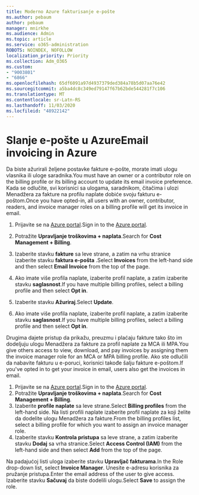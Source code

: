 ```yaml
---
title: Moderno Azure fakturisanje e-pošte
ms.author: pebaum
author: pebaum
manager: mnirkhe
ms.audience: Admin
ms.topic: article
ms.service: o365-administration
ROBOTS: NOINDEX, NOFOLLOW
localization_priority: Priority
ms.collection: Adm_O365
ms.custom:
- "9003801"
- "6866"
ms.openlocfilehash: 65df6091a97d4937379ded384a78b5d07aa76e42
ms.sourcegitcommit: a5ba4dc8c349ed79147f67b62bde544281f7c106
ms.translationtype: MT
ms.contentlocale: sr-Latn-RS
ms.lasthandoff: 11/03/2020
ms.locfileid: "48922142"
---
```

# <a name="email-invoicing-in-azure"></a><span data-ttu-id="de681-102">Slanje e-pošte u Azure</span><span class="sxs-lookup"><span data-stu-id="de681-102">Email invoicing in Azure</span></span>

<span data-ttu-id="de681-103">Da biste ažurirali željene postavke fakture e-pošte, morate imati ulogu vlasnika ili uloge saradnika.</span><span class="sxs-lookup"><span data-stu-id="de681-103">You must have an owner or a contributor role on the billing profile or its billing account to update its email invoice preference.</span></span> <span data-ttu-id="de681-104">Kada se odlučite, svi korisnici sa ulogama, saradnikom, čitačima i ulozi Menadžera za fakture na profilu naplate dobiće svoju fakturu e-poštom.</span><span class="sxs-lookup"><span data-stu-id="de681-104">Once you have opted-in, all users with an owner, contributor, readers, and invoice manager roles on a billing profile will get its invoice in email.</span></span>

1. <span data-ttu-id="de681-105">Prijavite se na [Azure portal](https://portal.azure.com/).</span><span class="sxs-lookup"><span data-stu-id="de681-105">Sign in to the [Azure portal](https://portal.azure.com/).</span></span>
2. <span data-ttu-id="de681-106">Potražite **Upravljanje troškovima + naplata**.</span><span class="sxs-lookup"><span data-stu-id="de681-106">Search for **Cost Management + Billing**.</span></span>
3. <span data-ttu-id="de681-107">Izaberite stavku **fakture** sa leve strane, a zatim na vrhu stranice izaberite stavku **faktura e-pošta** .</span><span class="sxs-lookup"><span data-stu-id="de681-107">Select **Invoices** from the left-hand side and then select **Email Invoice** from the top of the page.</span></span>
4. <span data-ttu-id="de681-108">Ako imate više profila naplate, izaberite profil naplate, a zatim izaberite stavku **saglasnost**.</span><span class="sxs-lookup"><span data-stu-id="de681-108">If you have multiple billing profiles, select a billing profile and then select **Opt in**.</span></span>

5. <span data-ttu-id="de681-109">Izaberite stavku **Ažuriraj**.</span><span class="sxs-lookup"><span data-stu-id="de681-109">Select **Update**.</span></span>
6. <span data-ttu-id="de681-110">Ako imate više profila naplate, izaberite profil naplate, a zatim izaberite stavku **saglasnost**.</span><span class="sxs-lookup"><span data-stu-id="de681-110">If you have multiple billing profiles, select a billing profile and then select **Opt in**.</span></span>

<span data-ttu-id="de681-111">Drugima dajete pristup da prikažu, preuzmu i plaćaju fakture tako što im dodeljuju ulogu Menadžera za fakture za profil naplate za MCA ili MPA.</span><span class="sxs-lookup"><span data-stu-id="de681-111">You give others access to view, download, and pay invoices by assigning them the invoice manager role for an MCA or MPA billing profile.</span></span> <span data-ttu-id="de681-112">Ako ste odlučili da nabavite fakturu u e-poruci, korisnici takođe šalju fakture e-poštom.</span><span class="sxs-lookup"><span data-stu-id="de681-112">If you've opted in to get your invoice in email, users also get the invoices in email.</span></span>

1. <span data-ttu-id="de681-113">Prijavite se na [Azure portal](https://portal.azure.com/).</span><span class="sxs-lookup"><span data-stu-id="de681-113">Sign in to the [Azure portal](https://portal.azure.com/).</span></span>
2. <span data-ttu-id="de681-114">Potražite **Upravljanje troškovima + naplata**.</span><span class="sxs-lookup"><span data-stu-id="de681-114">Search for **Cost Management + Billing**.</span></span>
3. <span data-ttu-id="de681-115">Izaberite **profile naplate** sa leve strane.</span><span class="sxs-lookup"><span data-stu-id="de681-115">Select **Billing profiles** from the left-hand side.</span></span> <span data-ttu-id="de681-116">Na listi profili naplate izaberite profil naplate za koji želite da dodelite ulogu Menadžera za fakture.</span><span class="sxs-lookup"><span data-stu-id="de681-116">From the billing profiles list, select a billing profile for which you want to assign an invoice manager role.</span></span>
4. <span data-ttu-id="de681-117">Izaberite stavku **Kontrola pristupa** sa leve strane, a zatim izaberite stavku **Dodaj** sa vrha stranice.</span><span class="sxs-lookup"><span data-stu-id="de681-117">Select **Access Control (IAM)** from the left-hand side and then select **Add** from the top of the page.</span></span>

<span data-ttu-id="de681-118">Na padajućoj listi uloga izaberite stavku **Upravljač fakturama**.</span><span class="sxs-lookup"><span data-stu-id="de681-118">In the Role drop-down list, select **Invoice Manager**.</span></span> <span data-ttu-id="de681-119">Unesite e-adresu korisnika za pružanje pristupa.</span><span class="sxs-lookup"><span data-stu-id="de681-119">Enter the email address of the user to give access.</span></span> <span data-ttu-id="de681-120">Izaberite stavku **Sačuvaj** da biste dodelili ulogu.</span><span class="sxs-lookup"><span data-stu-id="de681-120">Select **Save** to assign the role.</span></span>
